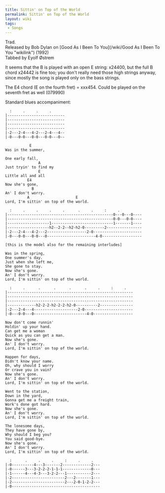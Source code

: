 ```yaml
---
title: Sittin' on Top of the World
permalink: Sittin' on Top of the World
layout: wiki
tags:
 - Songs
---
```


Trad.  
Released by Bob Dylan on [Good As I Been To
You](/wiki/Good As I Been To You "wikilink") (1992)  
Tabbed by Eyolf Østrem

It seems that the B is played with an open E string: x24400, but the
full B chord x24442 is fine too; you don't really need those high
strings anyway, since mostly the song is played only on the bass
strings.

The E4 chord (E on the fourth fret) = xxx454. Could be played on the
seventh fret as well (079990)

Standard blues accompaniment:

      :     .     .     .
    |--------------------------
    |--------------------------
    |--------------------------
    |--------------------------
    |-2---2-4---4-2---2-4---4--
    |-0---0-0---0-0---0-0---0--

               E
    Was in the summer,

    One early fall,
                   A
    Just tryin' to find my
                   E
    Little all and all
              E4
    Now she's gone,
                B
    An' I don't worry.
              A                     E
    Lord, I'm sittin' on top of the world.

      :     .     .     .     .      .     .     :     .
    |------------------------------------------------0---0---0----
    |------------------------------------------------0-0---0-0----
    |-------------------1----------------------------1-------1----
    |-------------------h2--2-2--h2-h2-0---------2----------------
    |-2---2-4---4-2---2------------------2-0----------------------
    |-0---0-0---0-0---0----------------------4-0------------------

    [this is the model also for the remaining interludes]

    Was in the spring,
    One summer's day.
    Just when she left me,
    She gone to stay.
    Now she's gone.
    An' I don't worry.
    Lord, I'm sittin' on top of the world.

      :     .      .      .      .      .     .     :     .
    |---------------------------------------------------------
    |---------------------------------------------------------
    |---------------------------------------------------------
    |-------------h2-2-2-h2-2-2-h2-0----------2---------------
    |-2---2-4---4--------------------2-0----------------------
    |-0---0-0---0------------------------4-0------------------

    Now don't come runnin'
    Holdin' up your hand.
    Can get me a woman
    Quick as you can get a man.
    Now she's gone.
    An' I don't worry.
    Lord, I'm sittin' on top of the world.

    Happen for days,
    Didn't know your name.
    Oh, why should I worry
    Or crave you in vain?
    Now she's gone.
    An' I don't worry.
    Lord, I'm sittin' on top of the world.

    Went to the station,
    Down in the yard,
    Gonna get me a freight train,
    Work's done got hard.
    Now she's gone.
    An' I don't worry.
    Lord, I'm sittin' on top of the world.

    The lonesome days,
    They have gone by,
    Why should I beg you?
    You said good-bye.
    Now she's gone.
    An' I don't worry.
    Lord, I'm sittin' on top of the world.

      :      .     .     .     :     .     .
    |-0----------4---3-------2-------------2---
    |-0------3---3-2-2-2-1-1-1-------------0---
    |-1------4---4-3---3-2-2---1-----------2---
    |-2------------------------2---2-------1---
    |-2------------------------2---2-0-1-2-2---
    |-0----------------------------------------
